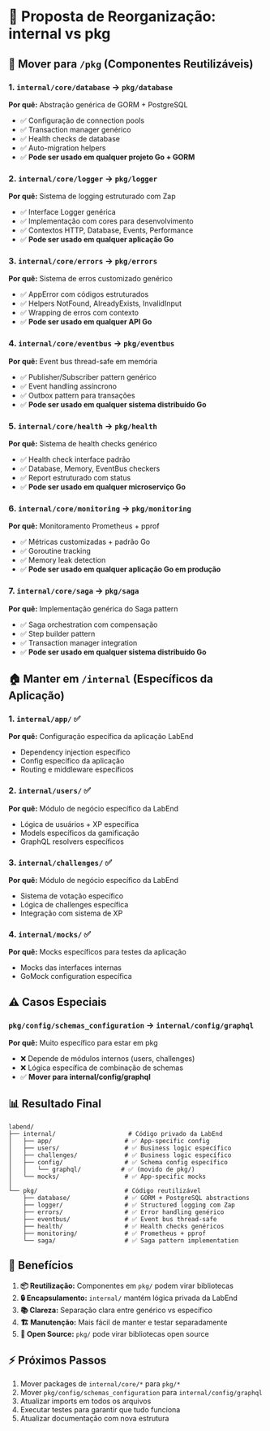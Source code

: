 # 📁 Proposta de Reorganização: internal vs pkg

## 🚀 **Mover para `/pkg` (Componentes Reutilizáveis)**

### 1. `internal/core/database` → `pkg/database`
**Por quê:** Abstração genérica de GORM + PostgreSQL
- ✅ Configuração de connection pools
- ✅ Transaction manager genérico  
- ✅ Health checks de database
- ✅ Auto-migration helpers
- ✅ **Pode ser usado em qualquer projeto Go + GORM**

### 2. `internal/core/logger` → `pkg/logger`
**Por quê:** Sistema de logging estruturado com Zap
- ✅ Interface Logger genérica
- ✅ Implementação com cores para desenvolvimento
- ✅ Contextos HTTP, Database, Events, Performance
- ✅ **Pode ser usado em qualquer aplicação Go**

### 3. `internal/core/errors` → `pkg/errors`
**Por quê:** Sistema de erros customizado genérico
- ✅ AppError com códigos estruturados
- ✅ Helpers NotFound, AlreadyExists, InvalidInput
- ✅ Wrapping de erros com contexto
- ✅ **Pode ser usado em qualquer API Go**

### 4. `internal/core/eventbus` → `pkg/eventbus`
**Por quê:** Event bus thread-safe em memória
- ✅ Publisher/Subscriber pattern genérico
- ✅ Event handling assíncrono
- ✅ Outbox pattern para transações
- ✅ **Pode ser usado em qualquer sistema distribuído Go**

### 5. `internal/core/health` → `pkg/health`
**Por quê:** Sistema de health checks genérico
- ✅ Health check interface padrão
- ✅ Database, Memory, EventBus checkers
- ✅ Report estruturado com status
- ✅ **Pode ser usado em qualquer microserviço Go**

### 6. `internal/core/monitoring` → `pkg/monitoring`
**Por quê:** Monitoramento Prometheus + pprof
- ✅ Métricas customizadas + padrão Go
- ✅ Goroutine tracking
- ✅ Memory leak detection
- ✅ **Pode ser usado em qualquer aplicação Go em produção**

### 7. `internal/core/saga` → `pkg/saga`
**Por quê:** Implementação genérica do Saga pattern
- ✅ Saga orchestration com compensação
- ✅ Step builder pattern
- ✅ Transaction manager integration
- ✅ **Pode ser usado em qualquer sistema distribuído Go**

## 🏠 **Manter em `/internal` (Específicos da Aplicação)**

### 1. `internal/app/` ✅
**Por quê:** Configuração específica da aplicação LabEnd
- Dependency injection específico
- Config específico da aplicação
- Routing e middleware específicos

### 2. `internal/users/` ✅ 
**Por quê:** Módulo de negócio específico da LabEnd
- Lógica de usuários + XP específica
- Models específicos da gamificação
- GraphQL resolvers específicos

### 3. `internal/challenges/` ✅
**Por quê:** Módulo de negócio específico da LabEnd  
- Sistema de votação específico
- Lógica de challenges específica
- Integração com sistema de XP

### 4. `internal/mocks/` ✅
**Por quê:** Mocks específicos para testes da aplicação
- Mocks das interfaces internas
- GoMock configuration específica

## ⚠️ **Casos Especiais**

### `pkg/config/schemas_configuration` → `internal/config/graphql`
**Por quê:** Muito específico para estar em pkg
- ❌ Depende de módulos internos (users, challenges)
- ❌ Lógica específica de combinação de schemas
- ✅ **Mover para internal/config/graphql**

## 📊 **Resultado Final**

```
labend/
├── internal/                    # Código privado da LabEnd
│   ├── app/                    # ✅ App-specific config
│   ├── users/                  # ✅ Business logic específico  
│   ├── challenges/             # ✅ Business logic específico
│   ├── config/                 # ✅ Schema config específico
│   │   └── graphql/           # ✅ (movido de pkg/)
│   └── mocks/                  # ✅ App-specific mocks
│
└── pkg/                        # Código reutilizável
    ├── database/               # ✅ GORM + PostgreSQL abstractions
    ├── logger/                 # ✅ Structured logging com Zap  
    ├── errors/                 # ✅ Error handling genérico
    ├── eventbus/               # ✅ Event bus thread-safe
    ├── health/                 # ✅ Health checks genéricos
    ├── monitoring/             # ✅ Prometheus + pprof
    └── saga/                   # ✅ Saga pattern implementation
```

## 🎯 **Benefícios**

1. **📦 Reutilização:** Componentes em `pkg/` podem virar bibliotecas
2. **🔒 Encapsulamento:** `internal/` mantém lógica privada da LabEnd  
3. **📚 Clareza:** Separação clara entre genérico vs específico
4. **🏗️ Manutenção:** Mais fácil de manter e testar separadamente
5. **🚀 Open Source:** `pkg/` pode virar bibliotecas open source

## ⚡ **Próximos Passos**

1. Mover packages de `internal/core/*` para `pkg/*`
2. Mover `pkg/config/schemas_configuration` para `internal/config/graphql`  
3. Atualizar imports em todos os arquivos
4. Executar testes para garantir que tudo funciona
5. Atualizar documentação com nova estrutura 